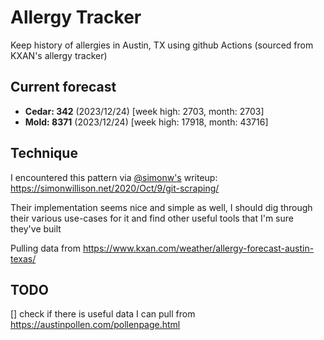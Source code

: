 # Allergy Tracker

Keep history of allergies in Austin, TX using github Actions (sourced from KXAN's allergy tracker)

## Current forecast
<!-- INJECT FORECAST -->
- **Cedar: 342** (2023/12/24)  [week high: 2703, month: 2703]
- **Mold: 8371** (2023/12/24)  [week high: 17918, month: 43716]
<!-- END INJECT FORECAST -->

## Technique

I encountered this pattern via [@simonw's](https://github.com/simonw) writeup: https://simonwillison.net/2020/Oct/9/git-scraping/

Their implementation seems nice and simple as well, I should dig through their various use-cases for it and find other useful tools that I'm sure they've built

Pulling data from https://www.kxan.com/weather/allergy-forecast-austin-texas/

## TODO

[] check if there is useful data I can pull from https://austinpollen.com/pollenpage.html
